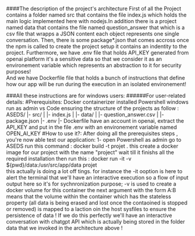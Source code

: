####The description of the project's architecture
First of all the Project contains a folder named src that contains the file index.js which holds the main logic implemented here with nodejs.In addition there is a project named data that contains the file named question_answer that 
which is a csv file that wrapps a JSON content each object represents one single conversation. Then, there is some package*.json that comes accross once the npm is called to create the project setup it contains an indentity to the project.
Furthermore, we have .env file that holds API_KEY generated from openai platform it's a sensitive data so that we consider it as an environement variable which represents an abstraction to it for security purposes!   
And we have Dockerfile file that holds a bunch of instructions that define how our app will be run during the execution in an isolated environement! 

###All these instructions are for windows users:
######For user-related details:
#Prerequisites: Docker containerizer installed 
               Powershell windows run as admin
               vs Code 
               ensuring the structure of the projects as follow : 
                     ASEDS/
                            |- src/
                            |    |- index.js
                            |
                            |- data/
                            |    |- question_answer.csv
                            |
                            |- package.json
                            |- .env
                            |- Dockerfile
              have an account in openai, extract the API_KEY and put in the file .env  with an environement variable named OPEN_AI_KEY 
 #How to use it?:
After doing all the prerequisites steps , you're now able test our application:
1- open Powershell as admin go to ASEDS run this command :  docker build -t projet .  this create a docker image for our project with the name "project" 
wait till it finishs all the required installation then run this  : docker run -it -v ${pwd}/data:/usr/src/app/data projet  
this actually is doing a lot off tings. for instance the -it ooption is here to alert the terminal that we'll have an interactive execution so a flow of input output here so it's for sychnronization purpose;
-v is used to create a docker volume for this container the next argument with the form A:B means that the volume within the container which has the  stateless property (all data is being erased and lost once the contaoined is stopped or removed) is mapped to a laction oin the host sysfiles to ensure the persistence of data ! 
If we do this perfectly we'll have an interactive conversation with chatgpt API which is actually being stored in the folder data that we invoked in the architecture above ! 

